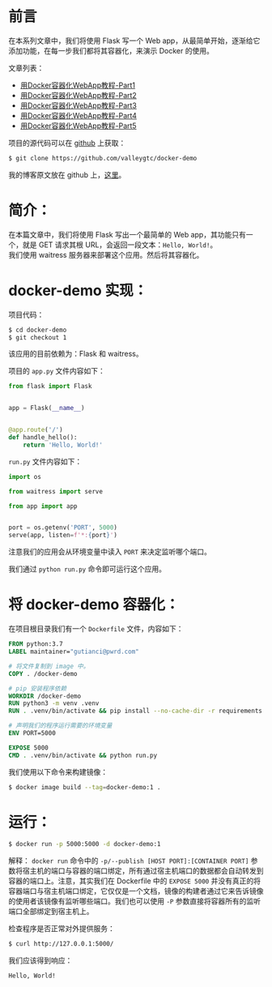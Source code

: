 # 前言
在本系列文章中，我们将使用 Flask 写一个 Web app，从最简单开始，逐渐给它添加功能，在每一步我们都将其容器化，来演示 Docker 的使用。

文章列表：
- [用Docker容器化WebApp教程-Part1](https://github.com/valleygtc/valleygtc.github.io/blob/master/2020-01-16-用Docker容器化WebApp教程Part1.md)
- [用Docker容器化WebApp教程-Part2](https://github.com/valleygtc/valleygtc.github.io/blob/master/2020-01-16-用Docker容器化WebApp教程Part2.md)
- [用Docker容器化WebApp教程-Part3](https://github.com/valleygtc/valleygtc.github.io/blob/master/2020-01-16-用Docker容器化WebApp教程Part3.md)
- [用Docker容器化WebApp教程-Part4](https://github.com/valleygtc/valleygtc.github.io/blob/master/2020-01-16-用Docker容器化WebApp教程Part4.md)
- [用Docker容器化WebApp教程-Part5](https://github.com/valleygtc/valleygtc.github.io/blob/master/2020-01-16-用Docker容器化WebApp教程Part5.md)


项目的源代码可以在 [github](https://github.com/valleygtc/docker-demo) 上获取：
```bash
$ git clone https://github.com/valleygtc/docker-demo
```

我的博客原文放在 github 上，[这里](https://github.com/valleygtc/valleygtc.github.io)。


# 简介：
在本篇文章中，我们将使用 Flask 写出一个最简单的 Web app，其功能只有一个，就是 GET 请求其根 URL，会返回一段文本：`Hello, World!`。<br>
我们使用 waitress 服务器来部署这个应用。然后将其容器化。


# docker-demo 实现：
项目代码：
```bash
$ cd docker-demo
$ git checkout 1
```

该应用的目前依赖为：Flask 和 waitress。

项目的 `app.py` 文件内容如下：
```python
from flask import Flask


app = Flask(__name__)


@app.route('/')
def handle_hello():
    return 'Hello, World!'
```

`run.py` 文件内容如下：
```python
import os

from waitress import serve

from app import app


port = os.getenv('PORT', 5000)
serve(app, listen=f'*:{port}')
```

注意我们的应用会从环境变量中读入 `PORT` 来决定监听哪个端口。

我们通过 `python run.py` 命令即可运行这个应用。


# 将 docker-demo 容器化：
在项目根目录我们有一个 `Dockerfile` 文件，内容如下：
```dockerfile
FROM python:3.7
LABEL maintainer="gutianci@pwrd.com"

# 将文件复制到 image 中。
COPY . /docker-demo

# pip 安装程序依赖
WORKDIR /docker-demo
RUN python3 -m venv .venv
RUN . .venv/bin/activate && pip install --no-cache-dir -r requirements.txt -i https://pypi.tuna.tsinghua.edu.cn/simple

# 声明我们的程序运行需要的环境变量
ENV PORT=5000

EXPOSE 5000
CMD . .venv/bin/activate && python run.py
```

我们使用以下命令来构建镜像：
```bash
$ docker image build --tag=docker-demo:1 .
```


# 运行：
```bash
$ docker run -p 5000:5000 -d docker-demo:1
```

解释：
`docker run` 命令中的 `-p/--publish [HOST PORT]:[CONTAINER PORT]` 参数将宿主机的端口与容器的端口绑定，所有通过宿主机端口的数据都会自动转发到容器的端口上。注意，其实我们在 Dockerfile 中的 `EXPOSE 5000` 并没有真正的将容器端口与宿主机端口绑定，它仅仅是一个文档，镜像的构建者通过它来告诉镜像的使用者该镜像有监听哪些端口。我们也可以使用 `-P` 参数直接将容器所有的监听端口全部绑定到宿主机上。


检查程序是否正常对外提供服务：
```bash
$ curl http://127.0.0.1:5000/
```

我们应该得到响应：
```bash
Hello, World!
```
